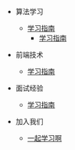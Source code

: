 - 算法学习

  - [学习指南](algorithm/index.md)
    - [学习指南](algorithm/index.md)

- 前端技术

  - [学习指南](frontend/index.md)

- 面试经验

  - [学习指南](interview/index.md)

- 加入我们

  - [一起学习啊](joinus/index.md)
